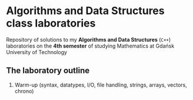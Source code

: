 # Algorithms and Data Structures class laboratories
Repository of solutions to my **Algorithms and Data Structures** (`C++`) laboratories on the **4th semester** of studying Mathematics at Gdańsk University of Technology

## The laboratory outline

1. Warm-up (syntax, datatypes, I/O, file handling, strings, arrays, vectors, chrono)
